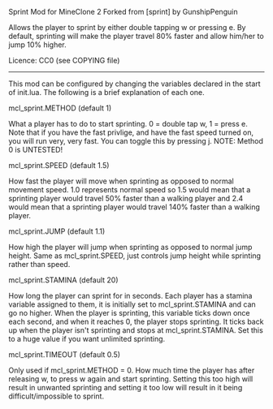 Sprint Mod for MineClone 2
Forked from [sprint] by GunshipPenguin  

Allows the player to sprint by either double tapping w or pressing e. 
By default, sprinting will make the player travel 80% faster and 
allow him/her to jump 10% higher. 

Licence: CC0 (see COPYING file)

---

This mod can be configured by changing the variables declared in 
the start of init.lua. The following is a brief explanation of each 
one.

mcl_sprint.METHOD (default 1)

What a player has to do to start sprinting. 0 = double tap w, 1 = press e.
Note that if you have the fast privlige, and have the fast 
speed turned on, you will run very, very fast. You can toggle this 
by pressing j.
NOTE: Method 0 is UNTESTED!
 
mcl_sprint.SPEED (default 1.5)
 
How fast the player will move when sprinting as opposed to normal 
movement speed. 1.0 represents normal speed so 1.5 would mean that a 
sprinting player would travel 50% faster than a walking player and 
2.4 would mean that a sprinting player would travel 140% faster than 
a walking player.

mcl_sprint.JUMP (default 1.1)

How high the player will jump when sprinting as opposed to normal 
jump height. Same as mcl_sprint.SPEED, just controls jump height while 
sprinting rather than speed.

mcl_sprint.STAMINA (default 20)

How long the player can sprint for in seconds. Each player has a 
stamina variable assigned to them, it is initially set to 
mcl_sprint.STAMINA and can go no higher. When the player is sprinting, 
this variable ticks down once each second, and when it reaches 0, 
the player stops sprinting. It ticks back up when the player isn't 
sprinting and stops at mcl_sprint.STAMINA. Set this to a huge value if 
you want unlimited sprinting.

mcl_sprint.TIMEOUT (default 0.5)

Only used if mcl_sprint.METHOD = 0.
How much time the player has after releasing w, to press w again and 
start sprinting. Setting this too high will result in unwanted 
sprinting and setting it too low will result in it being 
difficult/impossible to sprint.
